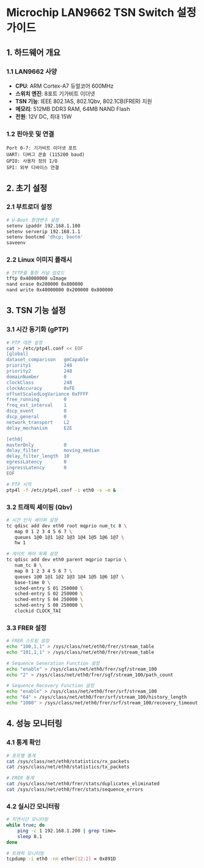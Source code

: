 # Microchip LAN9662 TSN Switch 설정 가이드

## 1. 하드웨어 개요

### 1.1 LAN9662 사양
- **CPU**: ARM Cortex-A7 듀얼코어 600MHz
- **스위치 엔진**: 8포트 기가비트 이더넷
- **TSN 기능**: IEEE 802.1AS, 802.1Qbv, 802.1CB(FRER) 지원
- **메모리**: 512MB DDR3 RAM, 64MB NAND Flash
- **전원**: 12V DC, 최대 15W

### 1.2 핀아웃 및 연결
```
Port 0-7: 기가비트 이더넷 포트
UART: 디버그 콘솔 (115200 baud)
GPIO: 사용자 정의 I/O
SPI: 외부 디바이스 연결
```

## 2. 초기 설정

### 2.1 부트로더 설정
```bash
# U-Boot 환경변수 설정
setenv ipaddr 192.168.1.100
setenv serverip 192.168.1.1
setenv bootcmd 'dhcp; bootm'
saveenv
```

### 2.2 Linux 이미지 플래시
```bash
# TFTP를 통한 커널 업로드
tftp 0x40000000 uImage
nand erase 0x200000 0x800000
nand write 0x40000000 0x200000 0x800000
```

## 3. TSN 기능 설정

### 3.1 시간 동기화 (gPTP)
```bash
# PTP 데몬 설정
cat > /etc/ptp4l.conf << EOF
[global]
dataset_comparison   gmCapable
priority1            248
priority2            248
domainNumber         0
clockClass           248
clockAccuracy        0xFE
offsetScaledLogVariance 0xFFFF
free_running         0
freq_est_interval    1
dscp_event           0
dscp_general         0
network_transport    L2
delay_mechanism      E2E

[eth0]
masterOnly           0
delay_filter         moving_median
delay_filter_length  10
egressLatency        0
ingressLatency       0
EOF

# PTP 시작
ptp4l -f /etc/ptp4l.conf -i eth0 -s -m &
```

### 3.2 트래픽 셰이핑 (Qbv)
```bash
# 시간 인식 셰이퍼 설정
tc qdisc add dev eth0 root mqprio num_tc 8 \
   map 0 1 2 3 4 5 6 7 \
   queues 1@0 1@1 1@2 1@3 1@4 1@5 1@6 1@7 \
   hw 1

# 게이트 제어 목록 설정
tc qdisc add dev eth0 parent mqprio taprio \
   num_tc 8 \
   map 0 1 2 3 4 5 6 7 \
   queues 1@0 1@1 1@2 1@3 1@4 1@5 1@6 1@7 \
   base-time 0 \
   sched-entry S 01 250000 \
   sched-entry S 02 250000 \
   sched-entry S 04 250000 \
   sched-entry S 08 250000 \
   clockid CLOCK_TAI
```

### 3.3 FRER 설정
```bash
# FRER 스트림 설정
echo "100,1,1" > /sys/class/net/eth0/frer/stream_table
echo "101,1,1" > /sys/class/net/eth0/frer/stream_table

# Sequence Generation Function 설정
echo "enable" > /sys/class/net/eth0/frer/sgf/stream_100
echo "2" > /sys/class/net/eth0/frer/sgf/stream_100/path_count

# Sequence Recovery Function 설정  
echo "enable" > /sys/class/net/eth0/frer/srf/stream_100
echo "64" > /sys/class/net/eth0/frer/srf/stream_100/history_length
echo "1000" > /sys/class/net/eth0/frer/srf/stream_100/recovery_timeout
```

## 4. 성능 모니터링

### 4.1 통계 확인
```bash
# 포트별 통계
cat /sys/class/net/eth0/statistics/rx_packets
cat /sys/class/net/eth0/statistics/tx_packets

# FRER 통계
cat /sys/class/net/eth0/frer/stats/duplicates_eliminated
cat /sys/class/net/eth0/frer/stats/sequence_errors
```

### 4.2 실시간 모니터링
```bash
# 지연시간 모니터링
while true; do
    ping -c 1 192.168.1.200 | grep time=
    sleep 0.1
done

# 트래픽 모니터링
tcpdump -i eth0 -nn ether[12:2] = 0x891D
```